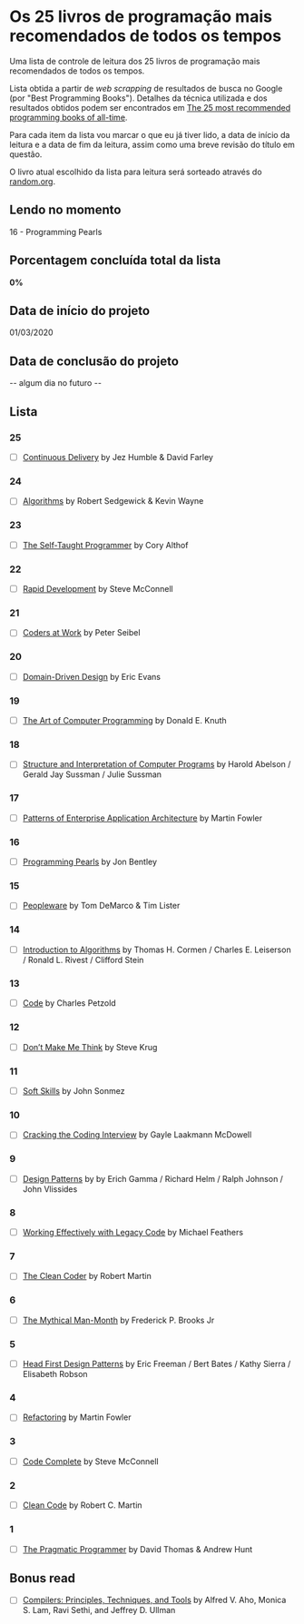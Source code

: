 # Os 25 livros de programação mais recomendados de todos os tempos

Uma lista de controle de leitura dos 25 livros de programação mais recomendados de todos os tempos.

Lista obtida a partir de *web scrapping* de resultados de busca no Google (por "Best Programming Books"). Detalhes da técnica utilizada e dos resultados obtidos podem ser encontrados em [The 25 most recommended programming books of all-time](https://www.daolf.com/posts/best-programming-books/).

Para cada item da lista vou marcar o que eu já tiver lido, a data de início da leitura e a data de fim da leitura, assim como uma breve revisão do título em questão.

O livro atual escolhido da lista para leitura será sorteado através do [random.org](https://www.random.org/).

## Lendo no momento

16 - Programming Pearls

## Porcentagem concluída total da lista

**0%**

## Data de início do projeto

01/03/2020

## Data de conclusão do projeto

-- algum dia no futuro --

## Lista

### 25
- [ ] [Continuous Delivery](https://www.amazon.com.br/dp/0321601912/ref=cm_sw_em_r_mt_dp_U_qIqwEbN5TRZAC) by Jez Humble & David Farley

### 24
- [ ] [Algorithms](https://www.amazon.com.br/dp/B004P8J1NA/ref=cm_sw_em_r_mt_dp_U_SKqwEbTN0S8PB) by Robert Sedgewick & Kevin Wayne

### 23
- [ ] [The Self-Taught Programmer](https://www.amazon.com.br/dp/B01M01YDQA/ref=cm_sw_em_r_mt_dp_U_AMqwEbC31BB2N) by Cory Althof

### 22
- [ ] [Rapid Development](https://www.amazon.com.br/dp/B00JDMPOB6/ref=cm_sw_em_r_mt_dp_U_-NqwEb36915WR) by Steve McConnell

### 21
- [ ] [Coders at Work](https://www.amazon.com.br/dp/B00ACC2536/ref=cm_sw_em_r_mt_dp_U_wPqwEb8XQE8D4) by Peter Seibel

### 20
- [ ] [Domain-Driven Design](https://www.amazon.com.br/dp/B00794TAUG/ref=cm_sw_em_r_mt_dp_U_IQqwEbJNHV428) by Eric Evans

### 19
- [ ] [The Art of Computer Programming](https://www.amazon.com.br/dp/0321751043/ref=cm_sw_em_r_mt_dp_U_s6qwEbEE4VAY2) by Donald E. Knuth

### 18
- [ ] [Structure and Interpretation of Computer Programs](https://www.amazon.com.br/dp/0262510871/ref=cm_sw_em_r_mt_dp_U_R9qwEbK2S9KA3) by Harold Abelson / Gerald Jay Sussman / Julie Sussman

### 17
- [ ] [Patterns of Enterprise Application Architecture](https://www.amazon.com.br/dp/B008OHVDFM/ref=cm_sw_em_r_mt_dp_U_u.qwEbTPKJWAX) by Martin Fowler

### 16
- [ ] [Programming Pearls](https://www.amazon.com.br/dp/B01EAW7XXU/ref=cm_sw_em_r_mt_dp_U_GarwEbKSAP21M) by Jon Bentley

### 15
- [ ] [Peopleware](https://www.amazon.com.br/dp/B00DY5A8X2/ref=cm_sw_em_r_mt_dp_U_IbrwEb5JSGCQ8) by Tom DeMarco & Tim Lister

### 14
- [ ] [Introduction to Algorithms](https://www.amazon.com.br/dp/B007CNRCAO/ref=cm_sw_em_r_mt_dp_U_GfrwEb9Z7VK4B) by Thomas H. Cormen / Charles E. Leiserson / Ronald L. Rivest / Clifford Stein

### 13
- [ ] [Code](https://www.amazon.com.br/dp/B00JDMPOK2/ref=cm_sw_em_r_mt_dp_U_6grwEbX1Y7B9Q) by Charles Petzold

### 12
- [ ] [Don’t Make Me Think](https://www.amazon.com.br/dp/B00HJUBRPG/ref=cm_sw_em_r_mt_dp_U_firwEbXPN19HM) by Steve Krug 

### 11
- [ ] [Soft Skills](https://www.amazon.com.br/dp/1617292397/ref=cm_sw_em_r_mt_dp_U_kjrwEbRVYAJZN) by John Sonmez 

### 10
- [ ] [Cracking the Coding Interview](https://www.amazon.com.br/dp/0984782850/ref=cm_sw_em_r_mt_dp_U_mkrwEbQYM4FCX) by Gayle Laakmann McDowell

### 9
- [ ] [Design Patterns](https://www.amazon.com.br/dp/B000SEIBB8/ref=cm_sw_em_r_mt_dp_U_jArwEbMEYNZFC) by by Erich Gamma / Richard Helm / Ralph Johnson / John Vlissides

### 8
- [ ] [Working Effectively with Legacy Code](https://www.amazon.com.br/dp/B005OYHF0A/ref=cm_sw_em_r_mt_dp_U_SBrwEbJCTFYCC) by Michael Feathers

### 7
- [ ] [The Clean Coder](https://www.amazon.com.br/dp/B0050JLC9Y/ref=cm_sw_em_r_mt_dp_U_2CrwEb1J9E2R0) by Robert Martin 

### 6
- [ ] [The Mythical Man-Month](https://www.amazon.com.br/dp/B00B8USS14/ref=cm_sw_em_r_mt_dp_U_pErwEb3WS8D3F) by Frederick P. Brooks Jr

### 5
- [ ] [Head First Design Patterns](https://www.amazon.com.br/dp/B00AA36RZY/ref=cm_sw_em_r_mt_dp_U_oGrwEbAQ51WD2) by Eric Freeman / Bert Bates / Kathy Sierra / Elisabeth Robson

### 4
- [ ] [Refactoring](https://www.amazon.com.br/dp/B07LCM8RG2/ref=cm_sw_em_r_mt_dp_U_HHrwEbF592KCM) by Martin Fowler

### 3
- [ ] [Code Complete](https://www.amazon.com.br/dp/B00JDMPOSY/ref=cm_sw_em_r_mt_dp_U_ZIrwEbPJ3GXEB) by Steve McConnell

### 2 
- [ ] [Clean Code](https://www.amazon.com.br/dp/B001GSTOAM/ref=cm_sw_em_r_mt_dp_U_AKrwEbD2APGMG) by Robert C. Martin

### 1
- [ ] [The Pragmatic Programmer](https://www.amazon.com.br/dp/0135957052/ref=cm_sw_em_r_mt_dp_U_VLrwEb0PN2K30) by David Thomas & Andrew Hunt

## Bonus read
- [ ] [Compilers: Principles, Techniques, and Tools](https://en.wikipedia.org/wiki/Compilers:_Principles,_Techniques,_and_Tools) by Alfred V. Aho, Monica S. Lam, Ravi Sethi, and Jeffrey D. Ullman
